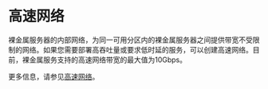 # 高速网络<a name="bms_01_0035"></a>

裸金属服务器的内部网络，为同一可用分区内的裸金属服务器之间提供带宽不受限制的网络。如果您需要部署高吞吐量或要求低时延的服务，可以创建高速网络。目前，裸金属服务支持的高速网络带宽的最大值为10Gbps。

更多信息，请参见[高速网络](https://support.huaweicloud.com/usermanual-bms/bms_01_0032.html)。

